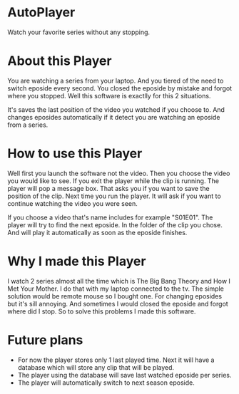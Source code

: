 # AutoPlayer
Watch your favorite series without any stopping.

# About this Player
You are watching a series from your laptop. And you tiered of the need to switch eposide every second.
You closed the eposide by mistake and forgot where you stopped.
Well this software is exactlly for this 2 situations.

It's saves the last position of the video you watched if you choose to. And changes eposides automatically if it detect you are watching an eposide from a series.

# How to use this Player
Well first you launch the software not the video.
Then you choose the video you would like to see. If you exit the player while the clip is running.
The player will pop a message box. That asks you if you want to save the position of the clip.
Next time you run the player. It will ask if you want to continue watching the video you were seen.

If you choose a video that's name includes for example "S01E01". The player will try to find the next eposide.
In the folder of the clip you chose.
And will play it automatically as soon as the eposide finishes.

# Why I made this Player
I watch 2 series almost all the time which is The Big Bang Theory and How I Met Your Mother.
I do that with my laptop connected to the tv. The simple solution would be remote mouse so I bought one.
For changing eposides but it's sill annoying. And sometimes I would closed the eposide and forgot
where did I stop.
So to solve this problems I made this software.

# Future plans
* For now the player stores only 1 last played time. Next it will have a database which will store any clip
that will be played.
* The player using the database will save last watched eposide per series.
* The player will automatically switch to next season eposide.
